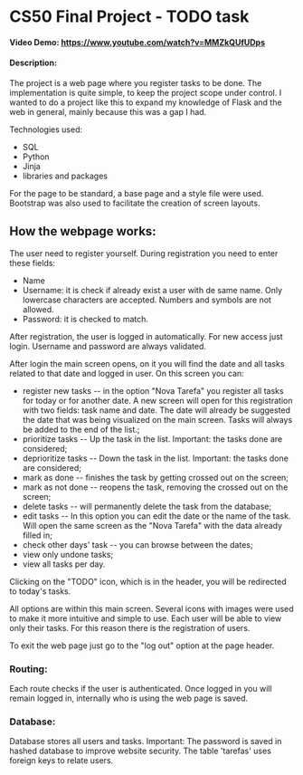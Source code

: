# CS50 Final Project - TODO task

#### Video Demo:  https://www.youtube.com/watch?v=MMZkQUfUDps

#### Description:
The project is a web page where you register tasks to be done. The implementation is quite simple, to keep the project scope under control. I wanted to do a project like this to expand my knowledge of Flask and the web in general, mainly because this was a gap I had.

Technologies used:
- SQL
- Python
- Jinja
- libraries and packages

For the page to be standard, a base page and a style file were used. Bootstrap was also used to facilitate the creation of screen layouts.

## How the webpage works:
The user need to register yourself. During registration you need to enter these fields:
- Name
- Username: it is check if already exist a user with de same name. Only lowercase characters are accepted. Numbers and symbols are not allowed.
- Password: it is checked to match.

After registration, the user is logged in automatically.
For new access just login. Username and password are always validated.

After login the main screen opens, on it you will find the date and all tasks related to that date and logged in user.
On this screen you can:
- register new tasks -- in the option "Nova Tarefa" you register all tasks for today or for another date. A new screen will open for this registration with two fields: task name and date. The date will already be suggested the date that was being visualized on the main screen. Tasks will always be added to the end of the list.;
- prioritize tasks -- Up the task in the list. Important: the tasks done are considered;
- deprioritize tasks -- Down the task in the list. Important: the tasks done are considered;
- mark as done -- finishes the task by getting crossed out on the screen;
- mark as not done -- reopens the task, removing the crossed out on the screen;
- delete tasks -- will permanently delete the task from the database;
- edit tasks -- In this option you can edit the date or the name of the task. Will open the same screen as the "Nova Tarefa" with the data already filled in;
- check other days' task -- you can browse between the dates;
- view only undone tasks;
- view all tasks per day.

Clicking on the "TODO" icon, which is in the header, you will be redirected to today's tasks.

All options are within this main screen. Several icons with images were used to make it more intuitive and simple to use.
Each user will be able to view only their tasks. For this reason there is the registration of users.

To exit the web page just go to the "log out" option at the page header.

### Routing:
Each route checks if the user is authenticated.
Once logged in you will remain logged in, internally who is using the web page is saved.

### Database:
Database stores all users and tasks. Important: The password is saved in hashed database to improve website security.
The table 'tarefas' uses foreign keys to relate users.
